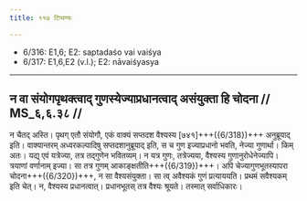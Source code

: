 ```yaml
---
title: ११७ टिप्पण्यः

---
```

- 6/316: E1,6; E2: saptadaśo vai vaiśya
- 6/317: E1,6,E2 (v.l.); E2: nāvaiśyasya

____________________________________________


## न वा संयोगपृथक्त्वाद् गुणस्येज्याप्रधानत्वाद् असंयुक्ता हि चोदना // MS_६,६.३८ //

न चैतद् अस्ति। पृथग् एतौ संयोगौ, एकं वाक्यं सप्तदश वैश्यस्य [७४१]+++({6/318})+++ अनुब्रूयाद् इति। वाक्यान्तरम् अध्वरकल्पादिषु सप्तदशानुब्रूयाद् इति, स च गुण इज्याप्रधानो भवति, नेज्या गुणार्था। किम् अतः। यद्य् एवं यत्रेज्या, तत्र तद्गुणेन भवितव्यम्। न यत्र गुणः, तत्रेज्यया, वैश्यस्य गुणानुरोधेनेज्यापि। त्रयाणां वर्णानाम् इज्या। सा तत्र गुणम् आकाङ्क्षतीति+++({6/319})+++। अपि चेज्यागुणभूतस्यापरा चोदना+++({6/320})+++, न सा वैश्यसंयुक्ता। सा त्व् अवैश्यकं गुणं प्रत्याययति। प्रथमं सवैश्यकम् इति चेत्। न, वैश्यस्य प्रधानत्वात्। प्रधानभूतस् तत्र वैश्यः श्रूयते। तस्मात् सर्वाधिकारः।